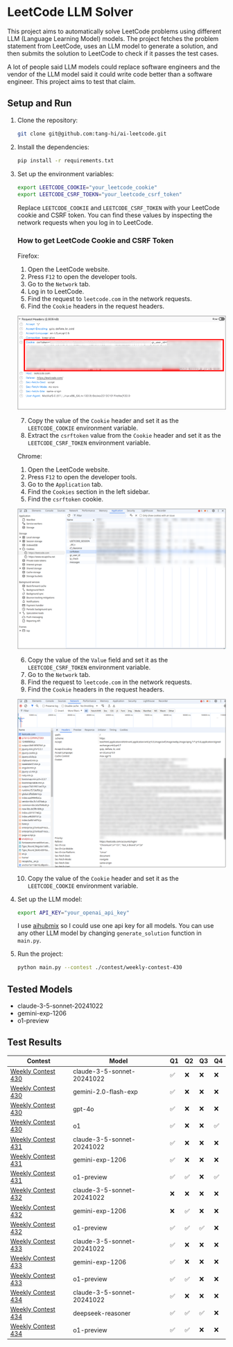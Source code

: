 # LeetCode LLM Solver

This project aims to automatically solve LeetCode problems using different LLM (Language Learning Model) models. The project fetches the problem statement from LeetCode, uses an LLM model to generate a solution, and then submits the solution to LeetCode to check if it passes the test cases.

A lot of people said LLM models could replace software engineers and the vendor of the LLM model said it could write code better than a software engineer. This project aims to test that claim.

## Setup and Run

1. Clone the repository:
    ```sh
    git clone git@github.com:tang-hi/ai-leetcode.git
    ```

2. Install the dependencies:
    ```sh
    pip install -r requirements.txt
    ```
3. Set up the environment variables:
    ```sh
    export LEETCODE_COOKIE="your_leetcode_cookie"
    export LEETCODE_CSRF_TOEKN="your_leetcode_csrf_token"
    ```
    Replace `LEETCODE_COOKIE` and `LEETCODE_CSRF_TOKEN` with your LeetCode cookie and CSRF token. You can find these values by inspecting the network requests when you log in to LeetCode.

    ### How to get LeetCode Cookie and CSRF Token
    Firefox:
    1. Open the LeetCode website.
    2. Press `F12` to open the developer tools.
    3. Go to the `Network` tab.
    4. Log in to LeetCode.
    5. Find the request to `leetcode.com` in the network requests.
    6. Find the `Cookie` headers in the request headers.

    ![Firefox Cookie](./imgs/cookie.png)

    7. Copy the value of the `Cookie` header and set it as the `LEETCODE_COOKIE` environment variable.
    8. Extract the `csrftoken` value from the `Cookie` header and set it as the `LEETCODE_CSRF_TOKEN` environment variable.

    Chrome:
    1. Open the LeetCode website.
    2. Press `F12` to open the developer tools.
    3. Go to the `Application` tab.
    4. Find the `Cookies` section in the left sidebar.
    5. Find the `csrftoken` cookie.

    ![Chrome Cookie](./imgs/chrome-csrf.png)

    6. Copy the value of the `Value` field and set it as the `LEETCODE_CSRF_TOKEN` environment variable.
    7. Go to the `Network` tab.
    8. Find the request to `leetcode.com` in the network requests.
    9. Find the `Cookie` headers in the request headers.

    ![Chrome Cookie](./imgs/chrome-cookie.png)

    10. Copy the value of the `Cookie` header and set it as the `LEETCODE_COOKIE` environment variable.


4. Set up the LLM model:
    ```sh
    export API_KEY="your_openai_api_key"
    ```
    I use [aihubmix](https://aihubmix.com/) so I could use one api key for all models. You can use any other LLM model by changing `generate_solution` function in `main.py`.

5. Run the project:
    ```sh
    python main.py --contest ./contest/weekly-contest-430
    ```

## Tested Models
- claude-3-5-sonnet-20241022
- gemini-exp-1206
- o1-preview


## Test Results

| Contest | Model | Q1 | Q2 | Q3 | Q4 |
| --- | --- | --- | --- | --- | --- |
| [Weekly Contest 430](https://leetcode.com/contest/weekly-contest-430) | claude-3-5-sonnet-20241022 | :white_check_mark: | :x:  | :x: | :x: |
| [Weekly Contest 430](https://leetcode.com/contest/weekly-contest-430) | gemini-2.0-flash-exp | :white_check_mark: | :x:  | :x: | :x: |
| [Weekly Contest 430](https://leetcode.com/contest/weekly-contest-430) | gpt-4o | :white_check_mark: | :x:  | :x: | :x: |
| [Weekly Contest 430](https://leetcode.com/contest/weekly-contest-430) | o1 | :white_check_mark: | :x:  | :x: | :white_check_mark: |
| [Weekly Contest 431](https://leetcode.com/contest/weekly-contest-431) | claude-3-5-sonnet-20241022 | :white_check_mark: | :x:  | :x: | :x: |
| [Weekly Contest 431](https://leetcode.com/contest/weekly-contest-431) | gemini-exp-1206 | :white_check_mark: | :x:  | :x: | :x: |
| [Weekly Contest 431](https://leetcode.com/contest/weekly-contest-431) | o1-preview | :white_check_mark: | :white_check_mark:  | :x: | :white_check_mark: |
| [Weekly Contest 432](https://leetcode.com/contest/weekly-contest-432) | claude-3-5-sonnet-20241022 | :x: | :x:  | :x: | :x: |
| [Weekly Contest 432](https://leetcode.com/contest/weekly-contest-432) | gemini-exp-1206 | :x: | :white_check_mark:  | :x: | :x: |
| [Weekly Contest 432](https://leetcode.com/contest/weekly-contest-432) | o1-preview | :white_check_mark: | :white_check_mark:  | :white_check_mark: | :x: |
| [Weekly Contest 433](https://leetcode.com/contest/weekly-contest-433) | claude-3-5-sonnet-20241022 | :white_check_mark: | :x:  | :x: | :x: |
| [Weekly Contest 433](https://leetcode.com/contest/weekly-contest-433) | gemini-exp-1206 | :white_check_mark: | :x:  | :x: | :x: |
| [Weekly Contest 433](https://leetcode.com/contest/weekly-contest-433) | o1-preview | :white_check_mark: | :white_check_mark:  | :x: | :x: |
| [Weekly Contest 434](https://leetcode.com/contest/weekly-contest-433) | claude-3-5-sonnet-20241022 | :white_check_mark: | :x:  | :x: | :x: |
| [Weekly Contest 434](https://leetcode.com/contest/weekly-contest-433) | deepseek-reasoner | :white_check_mark: | :white_check_mark:  | :white_check_mark: | :x: |
| [Weekly Contest 434](https://leetcode.com/contest/weekly-contest-433) | o1-preview | :white_check_mark: | :white_check_mark:  | :x: | :x: |
